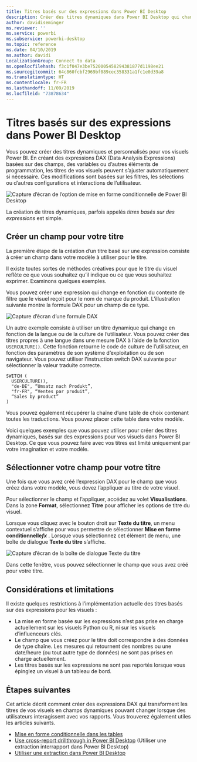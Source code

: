 ```yaml
---
title: Titres basés sur des expressions dans Power BI Desktop
description: Créer des titres dynamiques dans Power BI Desktop qui changent en fonction d’expressions de programmation à l’aide de la mise en forme de programmation conditionnelle
author: davidiseminger
ms.reviewer: ''
ms.service: powerbi
ms.subservice: powerbi-desktop
ms.topic: reference
ms.date: 04/10/2019
ms.author: davidi
LocalizationGroup: Connect to data
ms.openlocfilehash: f3c1f047e3be7520005458294381877d1198ee21
ms.sourcegitcommit: 64c860fcbf2969bf089cec358331a1fc1e0d39a8
ms.translationtype: HT
ms.contentlocale: fr-FR
ms.lasthandoff: 11/09/2019
ms.locfileid: "73878634"
---
```

# <a name="expression-based-titles-in-power-bi-desktop"></a>Titres basés sur des expressions dans Power BI Desktop

Vous pouvez créer des titres dynamiques et personnalisés pour vos visuels Power BI. En créant des expressions DAX (Data Analysis Expressions) basées sur des champs, des variables ou d’autres éléments de programmation, les titres de vos visuels peuvent s’ajuster automatiquement si nécessaire. Ces modifications sont basées sur les filtres, les sélections ou d’autres configurations et interactions de l’utilisateur.

![Capture d’écran de l’option de mise en forme conditionnelle de Power BI Desktop](media/desktop-conditional-formatting-visual-titles/expression-based-title-01.png)

La création de titres dynamiques, parfois appelés *titres basés sur des expressions* est simple. 

## <a name="create-a-field-for-your-title"></a>Créer un champ pour votre titre

La première étape de la création d’un titre basé sur une expression consiste à créer un champ dans votre modèle à utiliser pour le titre. 

Il existe toutes sortes de méthodes créatives pour que le titre du visuel reflète ce que vous souhaitez qu’il indique ou ce que vous souhaitez exprimer. Examinons quelques exemples.

Vous pouvez créer une expression qui change en fonction du contexte de filtre que le visuel reçoit pour le nom de marque du produit. L’illustration suivante montre la formule DAX pour un champ de ce type.

![Capture d’écran d’une formule DAX](media/desktop-conditional-formatting-visual-titles/expression-based-title-02.png)

Un autre exemple consiste à utiliser un titre dynamique qui change en fonction de la langue ou de la culture de l’utilisateur. Vous pouvez créer des titres propres à une langue dans une mesure DAX à l’aide de la fonction `USERCULTURE()`. Cette fonction retourne le code de culture de l’utilisateur, en fonction des paramètres de son système d’exploitation ou de son navigateur. Vous pouvez utiliser l’instruction switch DAX suivante pour sélectionner la valeur traduite correcte. 

```
SWITCH (
  USERCULTURE(),
  "de-DE", “Umsatz nach Produkt”,
  "fr-FR", “Ventes par produit”,
  “Sales by product”
)
```

Vous pouvez également récupérer la chaîne d’une table de choix contenant toutes les traductions. Vous pouvez placer cette table dans votre modèle. 

Voici quelques exemples que vous pouvez utiliser pour créer des titres dynamiques, basés sur des expressions pour vos visuels dans Power BI Desktop. Ce que vous pouvez faire avec vos titres est limité uniquement par votre imagination et votre modèle.


## <a name="select-your-field-for-your-title"></a>Sélectionner votre champ pour votre titre

Une fois que vous avez créé l’expression DAX pour le champ que vous créez dans votre modèle, vous devez l’appliquer au titre de votre visuel.

Pour sélectionner le champ et l’appliquer, accédez au volet **Visualisations**. Dans la zone **Format**, sélectionnez **Titre** pour afficher les options de titre du visuel. 

Lorsque vous cliquez avec le bouton droit sur **Texte du titre**, un menu contextuel s’affiche pour vous permettre de sélectionner **Mise en forme conditionnelle<em>fx</em>** . Lorsque vous sélectionnez cet élément de menu, une boîte de dialogue **Texte du titre** s’affiche. 

![Capture d’écran de la boîte de dialogue Texte du titre](media/desktop-conditional-formatting-visual-titles/expression-based-title-02b.png)

Dans cette fenêtre, vous pouvez sélectionner le champ que vous avez créé pour votre titre.

## <a name="limitations-and-considerations"></a>Considérations et limitations

Il existe quelques restrictions à l’implémentation actuelle des titres basés sur des expressions pour les visuels :

* La mise en forme basée sur les expressions n’est pas prise en charge actuellement sur les visuels Python ou R, ni sur les visuels d’influenceurs clés.
* Le champ que vous créez pour le titre doit correspondre à des données de type chaîne. Les mesures qui retournent des nombres ou une date/heure (ou tout autre type de données) ne sont pas prises en charge actuellement.
* Les titres basés sur les expressions ne sont pas reportés lorsque vous épinglez un visuel à un tableau de bord.

## <a name="next-steps"></a>Étapes suivantes

Cet article décrit comment créer des expressions DAX qui transforment les titres de vos visuels en champs dynamiques pouvant changer lorsque des utilisateurs interagissent avec vos rapports. Vous trouverez également utiles les articles suivants.

* [Mise en forme conditionnelle dans les tables](desktop-conditional-table-formatting.md)
* [Use cross-report drillthrough in Power BI Desktop](desktop-cross-report-drill-through.md) (Utiliser une extraction interrapport dans Power BI Desktop)
* [Utiliser une extraction dans Power BI Desktop](desktop-drillthrough.md)
